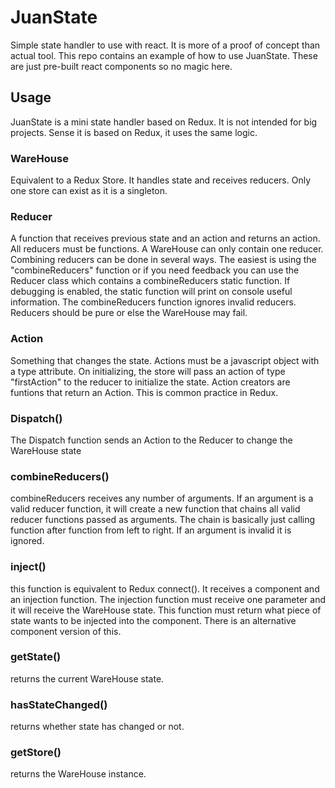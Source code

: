 # JuanState

Simple state handler to use with react. It is more of a proof of concept than actual tool.
This repo contains an example of how to use JuanState.  These are just pre-built react components so no magic here.

## Usage

JuanState is a mini state handler based on Redux. It is not intended for big projects.
Sense it is based on Redux, it uses the same logic.

### WareHouse

Equivalent to a Redux Store. It handles state and receives reducers. Only one store can exist as it is a singleton.

### Reducer

A function that receives previous state and an action and returns an action. All reducers must be functions. A WareHouse can only contain one reducer. Combining reducers can be done in several ways. The easiest is using the "combineReducers" function or if you need feedback you can use the Reducer class which contains a combineReducers static function. If debugging is enabled, the static function will print on console useful information. The combineReducers function ignores invalid reducers.
Reducers should be pure or else the WareHouse may fail.

### Action

Something that changes the state. Actions must be a javascript object with a type attribute. On initializing, the store will pass an action of type "firstAction" to the reducer to initialize the state. Action creators are funtions that return an Action. This is common practice in Redux.

### Dispatch()

The Dispatch function sends an Action to the Reducer to change the WareHouse state

### combineReducers()

combineReducers receives any number of arguments. If an argument is a valid reducer function, it will create a new function that chains all valid reducer functions passed as arguments. The chain is basically just calling function after function from left to right. If an argument is invalid it is ignored.

### inject()

this function is equivalent to Redux connect(). It receives a component and an injection function. The injection function must receive one parameter and it will receive the WareHouse state. This function must return what piece of state wants to be injected into the component. There is an alternative component version of this.

### getState()

returns the current WareHouse state.

### hasStateChanged()

returns whether state has changed or not.

### getStore()

returns the WareHouse instance.
